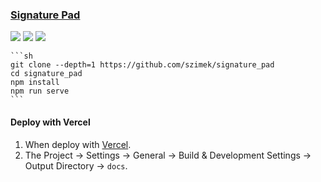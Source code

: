 ### [Signature Pad](https://github.com/szimek/signature_pad)

![](https://img.shields.io/github/license/szimek/signature_pad) [![](https://img.shields.io/github/last-commit/scillidan/signature_pad/main)](https://github.com/scillidan/signature_pad) ![](https://img.shields.io/badge/Vercel-black?style=flat&logo=Vercel&logoColor=white)

````{tab} From source
```sh
git clone --depth=1 https://github.com/szimek/signature_pad
cd signature_pad
npm install
npm run serve
```
````

#### Deploy with Vercel

1. When deploy with [Vercel](https://vercel.com).
2. The Project → Settings → General → Build & Development Settings → Output Directory → `docs`.